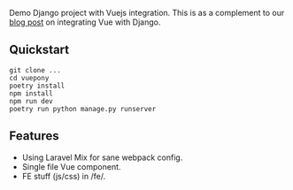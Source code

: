 Demo Django project with Vuejs integration. This is as a complement to our
[blog post](https://blog.xoxzo.com/en/2020/08/05/vue-with-django-getting-started/)
on integrating Vue with Django.

## Quickstart

```
git clone ...
cd vuepony
poetry install
npm install
npm run dev
poetry run python manage.py runserver
```

## Features

- Using Laravel Mix for sane webpack config.
- Single file Vue component.
- FE stuff (js/css) in <app dir>/fe/.
